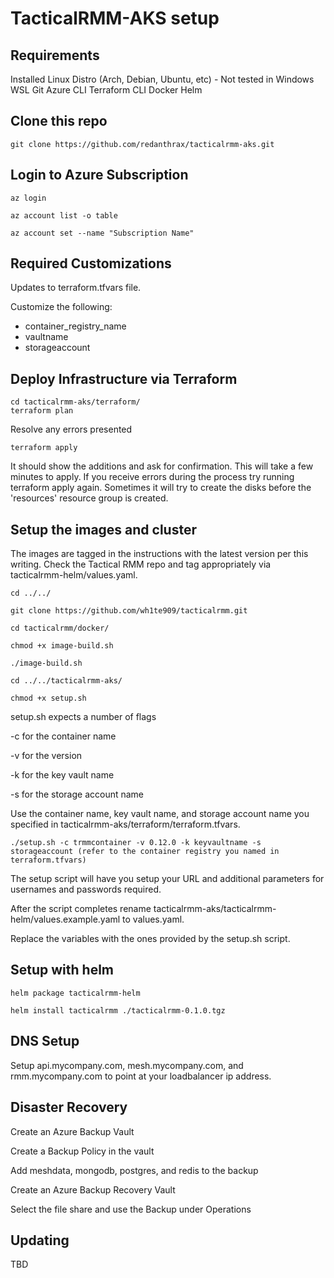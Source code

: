 # TacticalRMM-AKS setup

## Requirements

Installed Linux Distro (Arch, Debian, Ubuntu, etc) - Not tested in Windows WSL
Git
Azure CLI
Terraform CLI
Docker
Helm

## Clone this repo

```
git clone https://github.com/redanthrax/tacticalrmm-aks.git
```

## Login to Azure Subscription

```
az login

az account list -o table

az account set --name "Subscription Name"
```

## Required Customizations

Updates to terraform.tfvars file.

Customize the following:
- container_registry_name
- vaultname
- storageaccount

## Deploy Infrastructure via Terraform

```
cd tacticalrmm-aks/terraform/
terraform plan
```

Resolve any errors presented

```
terraform apply
```

It should show the additions and ask for confirmation.
This will take a few minutes to apply.
If you receive errors during the process try running terraform apply again. Sometimes it will try to create the disks before the 'resources' resource group is created.

## Setup the images and cluster

The images are tagged in the instructions with the latest version per this writing. Check the Tactical RMM repo and tag appropriately via tacticalrmm-helm/values.yaml.

```
cd ../../

git clone https://github.com/wh1te909/tacticalrmm.git

cd tacticalrmm/docker/

chmod +x image-build.sh

./image-build.sh

cd ../../tacticalrmm-aks/

chmod +x setup.sh
```

setup.sh expects a number of flags

-c for the container name

-v for the version

-k for the key vault name

-s for the storage account name

Use the container name, key vault name, and storage account name you specified in tacticalrmm-aks/terraform/terraform.tfvars.

```
./setup.sh -c trmmcontainer -v 0.12.0 -k keyvaultname -s storageaccount (refer to the container registry you named in terraform.tfvars)
```

The setup script will have you setup your URL and additional parameters for usernames and passwords required.

After the script completes rename tacticalrmm-aks/tacticalrmm-helm/values.example.yaml to values.yaml.

Replace the variables with the ones provided by the setup.sh script.

## Setup with helm

```
helm package tacticalrmm-helm

helm install tacticalrmm ./tacticalrmm-0.1.0.tgz
```

## DNS Setup

Setup api.mycompany.com, mesh.mycompany.com, and rmm.mycompany.com to point at your loadbalancer ip address.

## Disaster Recovery

Create an Azure Backup Vault

Create a Backup Policy in the vault

Add meshdata, mongodb, postgres, and redis to the backup

Create an Azure Backup Recovery Vault

Select the file share and use the Backup under Operations

## Updating

TBD